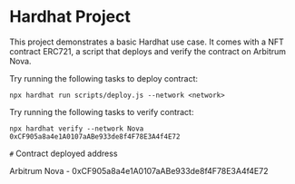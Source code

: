 # Hardhat Project 

This project demonstrates a basic Hardhat use case. It comes with a NFT contract ERC721, a script that deploys and verify the contract on Arbitrum Nova.

Try running the following tasks to deploy contract:

```shell
npx hardhat run scripts/deploy.js --network <network> 

```

Try running the following tasks to verify contract:

```shell
npx hardhat verify --network Nova 0xCF905a8a4e1A0107aABe933de8f4F78E3A4f4E72

```

`#` Contract deployed address

Arbitrum Nova - 0xCF905a8a4e1A0107aABe933de8f4F78E3A4f4E72
